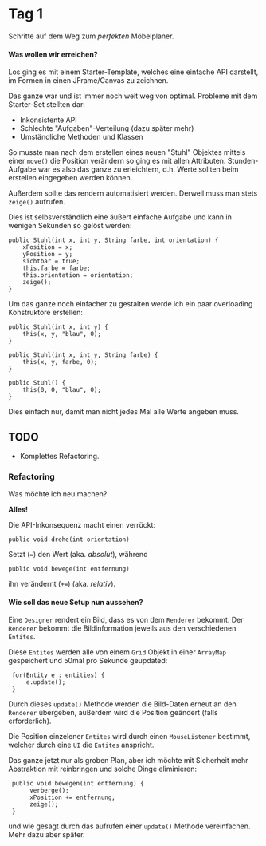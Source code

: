 <!-- 29.08.2013 -->
Tag 1
==========
Schritte auf dem Weg zum *perfekten* Möbelplaner.

#### Was wollen wir erreichen?


Los ging es mit einem Starter-Template, welches eine einfache API darstellt, im Formen in einen JFrame/Canvas zu zeichnen.

Das ganze war und ist immer noch weit weg von optimal. Probleme mit dem Starter-Set stellten dar:

* Inkonsistente  API
* Schlechte "Aufgaben"-Verteilung (dazu später mehr)
* Umständliche Methoden und Klassen

So musste man nach dem erstellen eines neuen "Stuhl" Objektes mittels einer ```move()``` die Position verändern so ging es mit allen Attributen. Stunden-Aufgabe war es also das ganze zu erleichtern, d.h. Werte sollten beim erstellen eingegeben werden können.

Außerdem sollte das rendern automatisiert werden. Derweil muss man stets ```zeige()``` aufrufen.

Dies ist selbsverständlich eine äußert einfache Aufgabe und kann in wenigen Sekunden so gelöst werden:


    public Stuhl(int x, int y, String farbe, int orientation) {
        xPosition = x;
        yPosition = y;
        sichtbar = true;
        this.farbe = farbe;
        this.orientation = orientation;
        zeige();
    }


Um das ganze noch einfacher zu gestalten werde ich ein paar overloading Konstruktore erstellen:

    public Stuhl(int x, int y) {
        this(x, y, "blau", 0);
    }

    public Stuhl(int x, int y, String farbe) {
        this(x, y, farbe, 0);
    }
    
    public Stuhl() {
        this(0, 0, "blau", 0);
    }


Dies einfach nur, damit man nicht jedes Mal alle Werte angeben muss.

## TODO

* Komplettes Refactoring.


### Refactoring

Was möchte ich neu machen?

**Alles!**


Die API-Inkonsequenz macht einen verrückt:

    public void drehe(int orientation)

Setzt (```=```) den Wert (aka. *absolut*), während

    public void bewege(int entfernung)

ihn verändernt (```+=```) (aka. *relativ*).


#### Wie soll das neue Setup nun aussehen?

Eine  ```Designer``` rendert ein Bild, dass es von dem ```Renderer``` bekommt. Der ```Renderer``` bekommt die Bildinformation jeweils aus den verschiedenen ```Entites```.

Diese ```Entites``` werden alle von einem ```Grid``` Objekt in einer ```ArrayMap``` gespeichert und 50mal pro Sekunde geupdated:

     for(Entity e : entities) {
         e.update();
     }

Durch dieses ```update()``` Methode werden die Bild-Daten erneut an den ```Renderer``` übergeben, außerdem wird die Position geändert (falls erforderlich).

Die Position einzelener ```Entites``` wird durch einen ```MouseListener``` bestimmt, welcher durch eine ```UI``` die ```Entites``` anspricht.

Das ganze jetzt nur als groben Plan, aber ich möchte mit Sicherheit mehr Abstraktion mit reinbringen und solche Dinge eliminieren:

     public void bewegen(int entfernung) {
          verberge();
          xPosition += entfernung;
          zeige();
     }
     
und wie gesagt durch das aufrufen einer ```update()``` Methode vereinfachen. Mehr dazu aber später.
